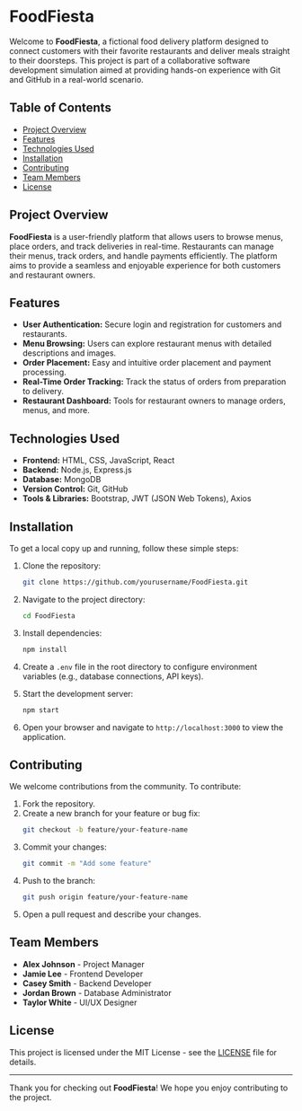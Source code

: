 # FoodFiesta

Welcome to **FoodFiesta**, a fictional food delivery platform designed to connect customers with their favorite restaurants and deliver meals straight to their doorsteps. This project is part of a collaborative software development simulation aimed at providing hands-on experience with Git and GitHub in a real-world scenario.

## Table of Contents

- [Project Overview](#project-overview)
- [Features](#features)
- [Technologies Used](#technologies-used)
- [Installation](#installation)
- [Contributing](#contributing)
- [Team Members](#team-members)
- [License](#license)

## Project Overview

**FoodFiesta** is a user-friendly platform that allows users to browse menus, place orders, and track deliveries in real-time. Restaurants can manage their menus, track orders, and handle payments efficiently. The platform aims to provide a seamless and enjoyable experience for both customers and restaurant owners.

## Features

- **User Authentication:** Secure login and registration for customers and restaurants.
- **Menu Browsing:** Users can explore restaurant menus with detailed descriptions and images.
- **Order Placement:** Easy and intuitive order placement and payment processing.
- **Real-Time Order Tracking:** Track the status of orders from preparation to delivery.
- **Restaurant Dashboard:** Tools for restaurant owners to manage orders, menus, and more.

## Technologies Used

- **Frontend:** HTML, CSS, JavaScript, React
- **Backend:** Node.js, Express.js
- **Database:** MongoDB
- **Version Control:** Git, GitHub
- **Tools & Libraries:** Bootstrap, JWT (JSON Web Tokens), Axios

## Installation

To get a local copy up and running, follow these simple steps:

1. Clone the repository:

    ```bash
    git clone https://github.com/yourusername/FoodFiesta.git
    ```

2. Navigate to the project directory:

    ```bash
    cd FoodFiesta
    ```

3. Install dependencies:

    ```bash
    npm install
    ```

4. Create a `.env` file in the root directory to configure environment variables (e.g., database connections, API keys).

5. Start the development server:

    ```bash
    npm start
    ```

6. Open your browser and navigate to `http://localhost:3000` to view the application.

## Contributing

We welcome contributions from the community. To contribute:

1. Fork the repository.
2. Create a new branch for your feature or bug fix:
    ```bash
    git checkout -b feature/your-feature-name
    ```
3. Commit your changes:
    ```bash
    git commit -m "Add some feature"
    ```
4. Push to the branch:
    ```bash
    git push origin feature/your-feature-name
    ```
5. Open a pull request and describe your changes.

## Team Members

- **Alex Johnson** - Project Manager
- **Jamie Lee** - Frontend Developer
- **Casey Smith** - Backend Developer
- **Jordan Brown** - Database Administrator
- **Taylor White** - UI/UX Designer

## License

This project is licensed under the MIT License - see the [LICENSE](LICENSE) file for details.

---

Thank you for checking out **FoodFiesta**! We hope you enjoy contributing to the project.

